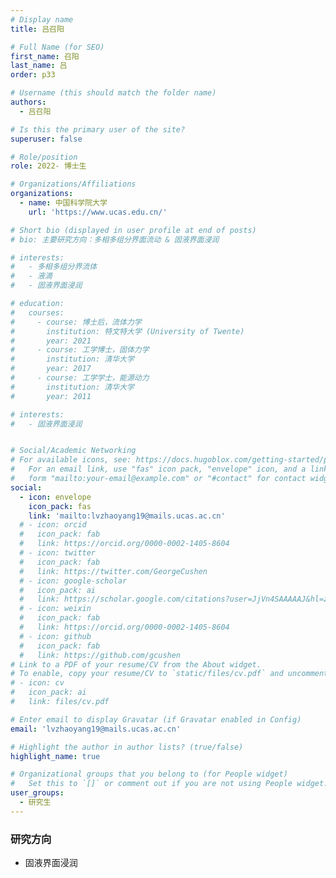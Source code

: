 ```yaml
---
# Display name
title: 吕召阳

# Full Name (for SEO)
first_name: 召阳
last_name: 吕
order: p33

# Username (this should match the folder name)
authors:
  - 吕召阳

# Is this the primary user of the site?
superuser: false

# Role/position
role: 2022- 博士生

# Organizations/Affiliations
organizations:
  - name: 中国科学院大学
    url: 'https://www.ucas.edu.cn/'

# Short bio (displayed in user profile at end of posts)
# bio: 主要研究方向：多相多组分界面流动 & 固液界面浸润

# interests:
#   - 多相多组分界流体
#   - 液滴
#   - 固液界面浸润

# education:
#   courses:
#     - course: 博士后，流体力学
#       institution: 特文特大学 (University of Twente)
#       year: 2021
#     - course: 工学博士，固体力学
#       institution: 清华大学
#       year: 2017
#     - course: 工学学士，能源动力
#       institution: 清华大学
#       year: 2011

# interests:
#   - 固液界面浸润


# Social/Academic Networking
# For available icons, see: https://docs.hugoblox.com/getting-started/page-builder/#icons
#   For an email link, use "fas" icon pack, "envelope" icon, and a link in the
#   form "mailto:your-email@example.com" or "#contact" for contact widget.
social:
  - icon: envelope
    icon_pack: fas
    link: 'mailto:lvzhaoyang19@mails.ucas.ac.cn'
  # - icon: orcid
  #   icon_pack: fab
  #   link: https://orcid.org/0000-0002-1405-8604
  # - icon: twitter
  #   icon_pack: fab
  #   link: https://twitter.com/GeorgeCushen
  # - icon: google-scholar
  #   icon_pack: ai
  #   link: https://scholar.google.com/citations?user=JjVn4SAAAAAJ&hl=zh-CN
  # - icon: weixin
  #   icon_pack: fab
  #   link: https://orcid.org/0000-0002-1405-8604
  # - icon: github
  #   icon_pack: fab
  #   link: https://github.com/gcushen
# Link to a PDF of your resume/CV from the About widget.
# To enable, copy your resume/CV to `static/files/cv.pdf` and uncomment the lines below.
# - icon: cv
#   icon_pack: ai
#   link: files/cv.pdf

# Enter email to display Gravatar (if Gravatar enabled in Config)
email: 'lvzhaoyang19@mails.ucas.ac.cn'

# Highlight the author in author lists? (true/false)
highlight_name: true

# Organizational groups that you belong to (for People widget)
#   Set this to `[]` or comment out if you are not using People widget.
user_groups:
  - 研究生
---
```


### 研究方向

- 固液界面浸润